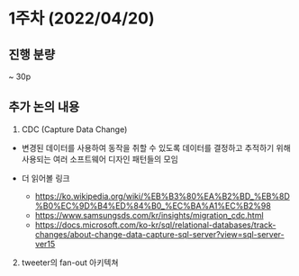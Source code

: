 # 1주차 (2022/04/20)

## 진행 분량
~ 30p 

## 추가 논의 내용
1. CDC (Capture Data Change)
* 변경된 데이터를 사용하여 동작을 취할 수 있도록 데이터를 결정하고 추적하기 위해 사용되는 여러 소프트웨어 디자인 패턴들의 모임

* 더 읽어볼 링크
  * https://ko.wikipedia.org/wiki/%EB%B3%80%EA%B2%BD_%EB%8D%B0%EC%9D%B4%ED%84%B0_%EC%BA%A1%EC%B2%98
  * https://www.samsungsds.com/kr/insights/migration_cdc.html
  * https://docs.microsoft.com/ko-kr/sql/relational-databases/track-changes/about-change-data-capture-sql-server?view=sql-server-ver15


2. tweeter의 fan-out 아키텍쳐